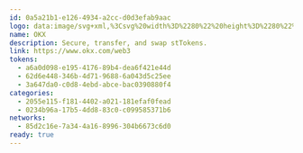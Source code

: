 ```yaml
---
id: 0a5a21b1-e126-4934-a2cc-d0d3efab9aac
logo: data:image/svg+xml,%3Csvg%20width%3D%2280%22%20height%3D%2280%22%20viewBox%3D%220%200%2080%2080%22%20fill%3D%22none%22%20xmlns%3D%22http%3A%2F%2Fwww.w3.org%2F2000%2Fsvg%22%3E%0A%3Cpath%20fill-rule%3D%22evenodd%22%20clip-rule%3D%22evenodd%22%20d%3D%22M32.8295%2021.6235H22.3208C21.8743%2021.6235%2021.5123%2021.9853%2021.5123%2022.432V32.9407C21.5123%2033.3871%2021.8743%2033.7492%2022.3208%2033.7492H32.8295C33.2761%2033.7492%2033.638%2033.3871%2033.638%2032.9407V22.432C33.638%2021.9853%2033.2761%2021.6235%2032.8295%2021.6235ZM44.9601%2033.7497H34.4513C34.0048%2033.7497%2033.6429%2034.1115%2033.6429%2034.5579V45.0669C33.6429%2045.5133%2034.0048%2045.8752%2034.4513%2045.8752H44.9601C45.4064%2045.8752%2045.7685%2045.5133%2045.7685%2045.0669V34.5579C45.7685%2034.1115%2045.4064%2033.7497%2044.9601%2033.7497ZM46.5717%2021.6235H57.0806C57.527%2021.6235%2057.8888%2021.9853%2057.8888%2022.432V32.9407C57.8888%2033.3871%2057.527%2033.7492%2057.0806%2033.7492H46.5717C46.1252%2033.7492%2045.7632%2033.3871%2045.7632%2032.9407V22.432C45.7632%2021.9853%2046.1252%2021.6235%2046.5717%2021.6235ZM32.8295%2045.8746H22.3208C21.8743%2045.8746%2021.5123%2046.2364%2021.5123%2046.6828V57.1918C21.5123%2057.6382%2021.8743%2058.0002%2022.3208%2058.0002H32.8295C33.2761%2058.0002%2033.638%2057.6382%2033.638%2057.1918V46.6828C33.638%2046.2364%2033.2761%2045.8746%2032.8295%2045.8746ZM46.5717%2045.8746H57.0806C57.527%2045.8746%2057.8888%2046.2364%2057.8888%2046.6828V57.1918C57.8888%2057.6382%2057.527%2058.0002%2057.0806%2058.0002H46.5717C46.1252%2058.0002%2045.7632%2057.6382%2045.7632%2057.1918V46.6828C45.7632%2046.2364%2046.1252%2045.8746%2046.5717%2045.8746Z%22%20fill%3D%22%230D0B16%22%2F%3E%0A%3Cg%20opacity%3D%220.3%22%20filter%3D%22url(%23filter0_f_210_5217)%22%3E%0A%3Cpath%20fill-rule%3D%22evenodd%22%20clip-rule%3D%22evenodd%22%20d%3D%22M36.9283%2016.5H26.4196C25.9731%2016.5%2025.6111%2016.8618%2025.6111%2017.3085V27.8172C25.6111%2028.2636%2025.9731%2028.6257%2026.4196%2028.6257H36.9283C37.3748%2028.6257%2037.7368%2028.2636%2037.7368%2027.8172V17.3085C37.7368%2016.8618%2037.3748%2016.5%2036.9283%2016.5ZM49.0588%2028.6262H38.5501C38.1036%2028.6262%2037.7416%2028.988%2037.7416%2029.4343V39.9434C37.7416%2040.3897%2038.1036%2040.7517%2038.5501%2040.7517H49.0588C49.5052%2040.7517%2049.8673%2040.3897%2049.8673%2039.9434V29.4343C49.8673%2028.988%2049.5052%2028.6262%2049.0588%2028.6262ZM50.6705%2016.5H61.1793C61.6257%2016.5%2061.9875%2016.8618%2061.9875%2017.3085V27.8172C61.9875%2028.2636%2061.6257%2028.6257%2061.1793%2028.6257H50.6705C50.2239%2028.6257%2049.862%2028.2636%2049.862%2027.8172V17.3085C49.862%2016.8618%2050.2239%2016.5%2050.6705%2016.5ZM36.9283%2040.7511H26.4196C25.9731%2040.7511%2025.6111%2041.1129%2025.6111%2041.5593V52.0683C25.6111%2052.5147%2025.9731%2052.8766%2026.4196%2052.8766H36.9283C37.3748%2052.8766%2037.7368%2052.5147%2037.7368%2052.0683V41.5593C37.7368%2041.1129%2037.3748%2040.7511%2036.9283%2040.7511ZM50.6705%2040.7511H61.1793C61.6257%2040.7511%2061.9875%2041.1129%2061.9875%2041.5593V52.0683C61.9875%2052.5147%2061.6257%2052.8766%2061.1793%2052.8766H50.6705C50.2239%2052.8766%2049.862%2052.5147%2049.862%2052.0683V41.5593C49.862%2041.1129%2050.2239%2040.7511%2050.6705%2040.7511Z%22%20fill%3D%22%230D0B16%22%2F%3E%0A%3C%2Fg%3E%0A%3Cdefs%3E%0A%3Cfilter%20id%3D%22filter0_f_210_5217%22%20x%3D%2213.6111%22%20y%3D%224.5%22%20width%3D%2260.3764%22%20height%3D%2260.3767%22%20filterUnits%3D%22userSpaceOnUse%22%20color-interpolation-filters%3D%22sRGB%22%3E%0A%3CfeFlood%20flood-opacity%3D%220%22%20result%3D%22BackgroundImageFix%22%2F%3E%0A%3CfeBlend%20mode%3D%22normal%22%20in%3D%22SourceGraphic%22%20in2%3D%22BackgroundImageFix%22%20result%3D%22shape%22%2F%3E%0A%3CfeGaussianBlur%20stdDeviation%3D%226%22%20result%3D%22effect1_foregroundBlur_210_5217%22%2F%3E%0A%3C%2Ffilter%3E%0A%3C%2Fdefs%3E%0A%3C%2Fsvg%3E%0A
name: OKX
description: Secure, transfer, and swap stTokens.
link: https://www.okx.com/web3
tokens:
  - a6a0d098-e195-4176-89b4-dea6f421e44d
  - 62d6e448-346b-4d71-9688-6a043d5c25ee
  - 3a647da0-c0d8-4ebd-abce-bac0390880f4
categories:
  - 2055e115-f181-4402-a021-181efaf0fead
  - 0234b96a-17b5-4dd8-83c0-c099585371b6
networks:
  - 85d2c16e-7a34-4a16-8996-304b6673c6d0
ready: true
---
```

